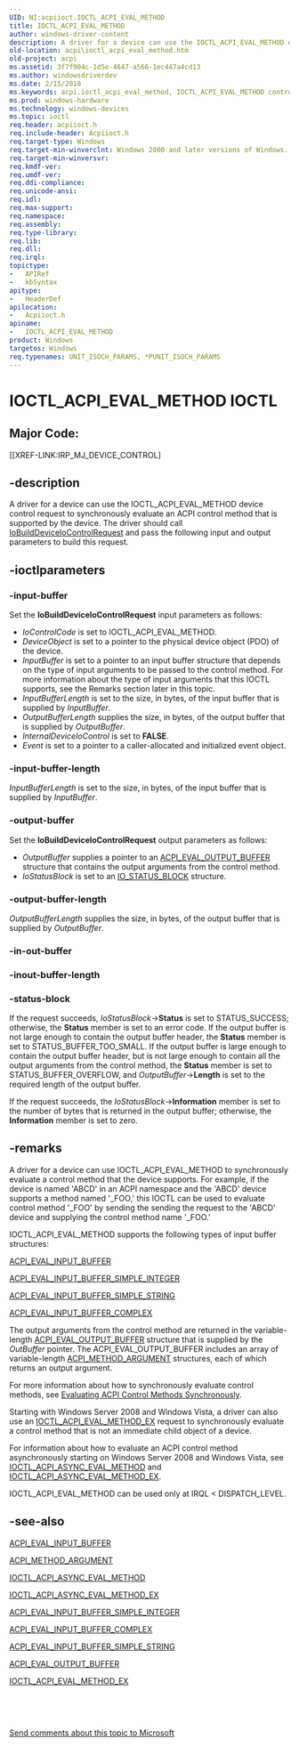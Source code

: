 ```yaml
---
UID: NI:acpiioct.IOCTL_ACPI_EVAL_METHOD
title: IOCTL_ACPI_EVAL_METHOD
author: windows-driver-content
description: A driver for a device can use the IOCTL_ACPI_EVAL_METHOD device control request to synchronously evaluate an ACPI control method that is supported by the device.
old-location: acpi\ioctl_acpi_eval_method.htm
old-project: acpi
ms.assetid: 3f7f904c-1d5e-4647-a566-1ec447a4cd13
ms.author: windowsdriverdev
ms.date: 2/15/2018
ms.keywords: acpi.ioctl_acpi_eval_method, IOCTL_ACPI_EVAL_METHOD control code [ACPI Devices], IOCTL_ACPI_EVAL_METHOD, acpiioct/IOCTL_ACPI_EVAL_METHOD, acpi-meth-eval-ref_6908d1cb-5ac2-4251-8363-25530ebd542a.xml
ms.prod: windows-hardware
ms.technology: windows-devices
ms.topic: ioctl
req.header: acpiioct.h
req.include-header: Acpiioct.h
req.target-type: Windows
req.target-min-winverclnt: Windows 2000 and later versions of Windows.
req.target-min-winversvr: 
req.kmdf-ver: 
req.umdf-ver: 
req.ddi-compliance: 
req.unicode-ansi: 
req.idl: 
req.max-support: 
req.namespace: 
req.assembly: 
req.type-library: 
req.lib: 
req.dll: 
req.irql: 
topictype:
-	APIRef
-	kbSyntax
apitype:
-	HeaderDef
apilocation:
-	Acpiioct.h
apiname:
-	IOCTL_ACPI_EVAL_METHOD
product: Windows
targetos: Windows
req.typenames: UNIT_ISOCH_PARAMS, *PUNIT_ISOCH_PARAMS
---
```


# IOCTL_ACPI_EVAL_METHOD IOCTL


##  Major Code: 


[[XREF-LINK:IRP_MJ_DEVICE_CONTROL]

## -description


A driver for a device can use the IOCTL_ACPI_EVAL_METHOD device control request to synchronously evaluate an ACPI control method that is supported by the device. The driver should call <a href="..\wdm\nf-wdm-iobuilddeviceiocontrolrequest.md">IoBuildDeviceIoControlRequest</a> and pass the following input and output parameters to build this request.


## -ioctlparameters




### -input-buffer

Set the <b>IoBuildDeviceIoControlRequest</b> input parameters as follows:

<ul>
<li>
<i>IoControlCode</i> is set to IOCTL_ACPI_EVAL_METHOD.

</li>
<li>
<i>DeviceObject</i> is set to a pointer to the physical device object (PDO) of the device.

</li>
<li>
<i>InputBuffer</i> is set to a pointer to an input buffer structure that depends on the type of input arguments to be passed to the control method. For more information about the type of input arguments that this IOCTL supports, see the Remarks section later in this topic.

</li>
<li>
<i>InputBufferLength</i> is set to the size, in bytes, of the input buffer that is supplied by <i>InputBuffer</i>.

</li>
<li>
<i>OutputBufferLength</i> supplies the size, in bytes, of the output buffer that is supplied by <i>OutputBuffer</i>.

</li>
<li>
<i>InternalDeviceIoControl</i> is set to <b>FALSE</b>.

</li>
<li>
<i>Event</i> is set to a pointer to a caller-allocated and initialized event object.

</li>
</ul>

### -input-buffer-length

<i>InputBufferLength</i> is set to the size, in bytes, of the input buffer that is supplied by <i>InputBuffer</i>.


### -output-buffer

Set the <b>IoBuildDeviceIoControlRequest</b> output parameters as follows:

<ul>
<li>
<i>OutputBuffer</i> supplies a pointer to an <a href="..\acpiioct\ns-acpiioct-_acpi_eval_output_buffer_v1.md">ACPI_EVAL_OUTPUT_BUFFER</a> structure that contains the output arguments from the control method.

</li>
<li>
<i>IoStatusBlock</i> is set to an <a href="..\wudfwdm\ns-wudfwdm-_io_status_block.md">IO_STATUS_BLOCK</a> structure.

</li>
</ul>

### -output-buffer-length

<i>OutputBufferLength</i> supplies the size, in bytes, of the output buffer that is supplied by <i>OutputBuffer</i>.


### -in-out-buffer



<text></text>




### -inout-buffer-length



<text></text>




### -status-block

If the request succeeds, <i>IoStatusBlock</i>-&gt;<b>Status</b> is set to STATUS_SUCCESS; otherwise, the <b>Status</b> member is set to an error code. If the output buffer is not large enough to contain the output buffer header, the <b>Status</b> member is set to STATUS_BUFFER_TOO_SMALL. If the output buffer is large enough to contain the output buffer header, but is not large enough to contain all the output arguments from the control method, the <b>Status</b> member is set to STATUS_BUFFER_OVERFLOW, and <i>OutputBuffer</i>-&gt;<b>Length</b> is set to the required length of the output buffer.

If the request succeeds, the <i>IoStatusBlock</i>-&gt;<b>Information</b> member is set to the number of bytes that is returned in the output buffer; otherwise, the <b>Information</b> member is set to zero.


## -remarks



A driver for a device can use IOCTL_ACPI_EVAL_METHOD to synchronously evaluate a control method that the device supports. For example, if the device is named 'ABCD' in an ACPI namespace and the 'ABCD' device supports a method named '_FOO,' this IOCTL can be used to evaluate control method '_FOO' by sending the sending the request to the 'ABCD' device and supplying the control method name '_FOO.' 

IOCTL_ACPI_EVAL_METHOD supports the following types of input buffer structures:


<a href="..\acpiioct\ns-acpiioct-_acpi_eval_input_buffer_v1.md">ACPI_EVAL_INPUT_BUFFER</a>



<a href="..\acpiioct\ns-acpiioct-_acpi_eval_input_buffer_simple_integer_v1.md">ACPI_EVAL_INPUT_BUFFER_SIMPLE_INTEGER</a>



<a href="..\acpiioct\ns-acpiioct-_acpi_eval_input_buffer_simple_string_v1.md">ACPI_EVAL_INPUT_BUFFER_SIMPLE_STRING</a>



<a href="..\acpiioct\ns-acpiioct-_acpi_eval_input_buffer_complex_v1.md">ACPI_EVAL_INPUT_BUFFER_COMPLEX</a>


The output arguments from the control method are returned in the variable-length <a href="..\acpiioct\ns-acpiioct-_acpi_eval_output_buffer_v1.md">ACPI_EVAL_OUTPUT_BUFFER</a> structure that is supplied by the <i>OutBuffer</i> pointer. The ACPI_EVAL_OUTPUT_BUFFER includes an array of variable-length <a href="..\acpiioct\ns-acpiioct-_acpi_method_argument_v1.md">ACPI_METHOD_ARGUMENT</a> structures, each of which returns an output argument.

For more information about how to synchronously evaluate control methods, see <a href="https://msdn.microsoft.com/en-us/windows/hardware/drivers/acpi/evaluating-acpi-control-methods-synchronously">Evaluating ACPI Control Methods Synchronously</a>.

Starting with Windows Server 2008 and Windows Vista, a driver can also use an <a href="..\acpiioct\ni-acpiioct-ioctl_acpi_eval_method_ex.md">IOCTL_ACPI_EVAL_METHOD_EX</a> request to synchronously evaluate a control method that is not an immediate child object of a device.

For information about how to evaluate an ACPI control method asynchronously starting on Windows Server 2008 and Windows Vista, see <a href="..\acpiioct\ni-acpiioct-ioctl_acpi_async_eval_method.md">IOCTL_ACPI_ASYNC_EVAL_METHOD</a> and <a href="..\acpiioct\ni-acpiioct-ioctl_acpi_async_eval_method_ex.md">IOCTL_ACPI_ASYNC_EVAL_METHOD_EX</a>.

IOCTL_ACPI_EVAL_METHOD can be used only at IRQL &lt; DISPATCH_LEVEL.




## -see-also

<a href="..\acpiioct\ns-acpiioct-_acpi_eval_input_buffer_v1.md">ACPI_EVAL_INPUT_BUFFER</a>



<a href="..\acpiioct\ns-acpiioct-_acpi_method_argument_v1.md">ACPI_METHOD_ARGUMENT</a>



<a href="..\acpiioct\ni-acpiioct-ioctl_acpi_async_eval_method.md">IOCTL_ACPI_ASYNC_EVAL_METHOD</a>



<a href="..\acpiioct\ni-acpiioct-ioctl_acpi_async_eval_method_ex.md">IOCTL_ACPI_ASYNC_EVAL_METHOD_EX</a>



<a href="..\acpiioct\ns-acpiioct-_acpi_eval_input_buffer_simple_integer_v1.md">ACPI_EVAL_INPUT_BUFFER_SIMPLE_INTEGER</a>



<a href="..\acpiioct\ns-acpiioct-_acpi_eval_input_buffer_complex_v1.md">ACPI_EVAL_INPUT_BUFFER_COMPLEX</a>



<a href="..\acpiioct\ns-acpiioct-_acpi_eval_input_buffer_simple_string_v1.md">ACPI_EVAL_INPUT_BUFFER_SIMPLE_STRING</a>



<a href="..\acpiioct\ns-acpiioct-_acpi_eval_output_buffer_v1.md">ACPI_EVAL_OUTPUT_BUFFER</a>



<a href="..\acpiioct\ni-acpiioct-ioctl_acpi_eval_method_ex.md">IOCTL_ACPI_EVAL_METHOD_EX</a>



 

 

<a href="mailto:wsddocfb@microsoft.com?subject=Documentation%20feedback [acpi\acpi]:%20IOCTL_ACPI_EVAL_METHOD control code%20 RELEASE:%20(2/15/2018)&amp;body=%0A%0APRIVACY STATEMENT%0A%0AWe use your feedback to improve the documentation. We don't use your email address for any other purpose, and we'll remove your email address from our system after the issue that you're reporting is fixed. While we're working to fix this issue, we might send you an email message to ask for more info. Later, we might also send you an email message to let you know that we've addressed your feedback.%0A%0AFor more info about Microsoft's privacy policy, see http://privacy.microsoft.com/en-us/default.aspx." title="Send comments about this topic to Microsoft">Send comments about this topic to Microsoft</a>

